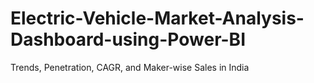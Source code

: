 # Electric-Vehicle-Market-Analysis-Dashboard-using-Power-BI
Trends, Penetration, CAGR, and Maker-wise Sales in India
